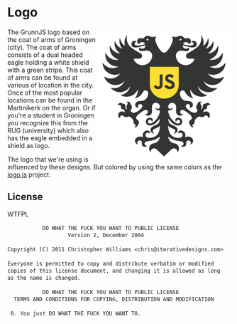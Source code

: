 # Logo

<img src="https://raw.githubusercontent.com/grunnjs/logo/master/logo.png"
align="right" />

The GrunnJS logo based on the coat of arms of Groningen (city). The coat of arms
consists of a dual headed eagle holding a white shield with a green stripe. This
coat of arms can be found at various of location in the city. Once of the most
popular locations can be found in the Martinikerk on the organ. Or if you're
a student in Groningen you recognize this from the RUG (university) which also
has the eagle embedded in a shield as logo.

The logo that we're using is influenced by these designs. But colored by using
the same colors as the [logo.js](https://github.com/voodootikigod/logo.js)
project.

## License

WTFPL

```
           DO WHAT THE FUCK YOU WANT TO PUBLIC LICENSE
                   Version 2, December 2004

Copyright (C) 2011 Christopher Williams <chris@iterativedesigns.com>

Everyone is permitted to copy and distribute verbatim or modified
copies of this license document, and changing it is allowed as long
as the name is changed.

           DO WHAT THE FUCK YOU WANT TO PUBLIC LICENSE
  TERMS AND CONDITIONS FOR COPYING, DISTRIBUTION AND MODIFICATION

 0. You just DO WHAT THE FUCK YOU WANT TO.
```

